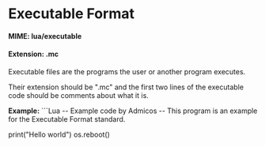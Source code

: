 # Executable Format
#### MIME: lua/executable
#### Extension: .mc

Executable files are the programs the user or another program executes.

Their extension should be ".mc" and the first two lines of the executable code should be comments about what it is.
  
**Example:** ```Lua
-- Example code by Admicos
-- This program is an example for the Executable Format standard.

print("Hello world")
os.reboot()
```
